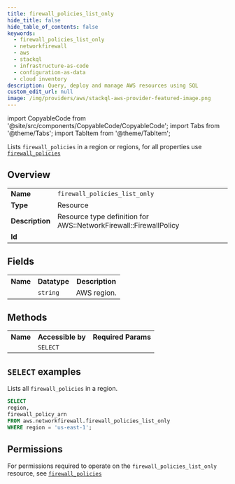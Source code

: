 ```yaml
---
title: firewall_policies_list_only
hide_title: false
hide_table_of_contents: false
keywords:
  - firewall_policies_list_only
  - networkfirewall
  - aws
  - stackql
  - infrastructure-as-code
  - configuration-as-data
  - cloud inventory
description: Query, deploy and manage AWS resources using SQL
custom_edit_url: null
image: /img/providers/aws/stackql-aws-provider-featured-image.png
---
```


import CopyableCode from '@site/src/components/CopyableCode/CopyableCode';
import Tabs from '@theme/Tabs';
import TabItem from '@theme/TabItem';

Lists <code>firewall_policies</code> in a region or regions, for all properties use <a href="/providers/aws/serviceName/firewall_policies/"><code>firewall_policies</code></a>

## Overview
<table><tbody>
<tr><td><b>Name</b></td><td><code>firewall_policies_list_only</code></td></tr>
<tr><td><b>Type</b></td><td>Resource</td></tr>
<tr><td><b>Description</b></td><td>Resource type definition for AWS::NetworkFirewall::FirewallPolicy</td></tr>
<tr><td><b>Id</b></td><td><CopyableCode code="aws.networkfirewall.firewall_policies_list_only" /></td></tr>
</tbody></table>

## Fields
<table><tbody><tr><th>Name</th><th>Datatype</th><th>Description</th></tr><tr><td><CopyableCode code="region" /></td><td><code>string</code></td><td>AWS region.</td></tr>
</tbody></table>

## Methods

<table><tbody>
  <tr>
    <th>Name</th>
    <th>Accessible by</th>
    <th>Required Params</th>
  </tr>
  <tr>
    <td><CopyableCode code="list_resources" /></td>
    <td><code>SELECT</code></td>
    <td><CopyableCode code="region" /></td>
  </tr>
</tbody></table>

## `SELECT` examples
Lists all <code>firewall_policies</code> in a region.
```sql
SELECT
region,
firewall_policy_arn
FROM aws.networkfirewall.firewall_policies_list_only
WHERE region = 'us-east-1';
```


## Permissions

For permissions required to operate on the <code>firewall_policies_list_only</code> resource, see <a href="/providers/aws/networkfirewall/firewall_policies/#permissions"><code>firewall_policies</code></a>

